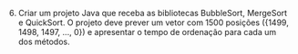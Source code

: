 6. Criar um projeto Java que receba as bibliotecas BubbleSort, MergeSort e QuickSort. O projeto deve prever um vetor com 1500 posições ({1499, 1498, 1497, ..., 0}) e apresentar o tempo de ordenação para cada um dos métodos.
